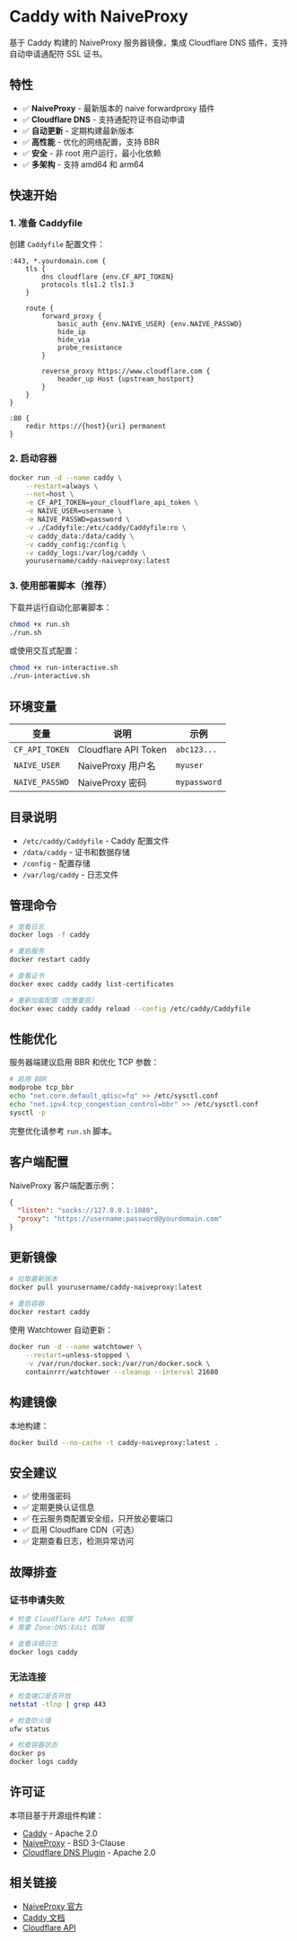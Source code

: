 # Caddy with NaiveProxy

基于 Caddy 构建的 NaiveProxy 服务器镜像，集成 Cloudflare DNS 插件，支持自动申请通配符 SSL 证书。

## 特性

- ✅ **NaiveProxy** - 最新版本的 naive forwardproxy 插件
- ✅ **Cloudflare DNS** - 支持通配符证书自动申请
- ✅ **自动更新** - 定期构建最新版本
- ✅ **高性能** - 优化的网络配置，支持 BBR
- ✅ **安全** - 非 root 用户运行，最小化依赖
- ✅ **多架构** - 支持 amd64 和 arm64

## 快速开始

### 1. 准备 Caddyfile

创建 `Caddyfile` 配置文件：

```caddyfile
:443, *.yourdomain.com {
    tls {
        dns cloudflare {env.CF_API_TOKEN}
        protocols tls1.2 tls1.3
    }

    route {
        forward_proxy {
            basic_auth {env.NAIVE_USER} {env.NAIVE_PASSWD}
            hide_ip
            hide_via
            probe_resistance
        }
        
        reverse_proxy https://www.cloudflare.com {
            header_up Host {upstream_hostport}
        }
    }
}

:80 {
    redir https://{host}{uri} permanent
}
```

### 2. 启动容器

```bash
docker run -d --name caddy \
    --restart=always \
    --net=host \
    -e CF_API_TOKEN=your_cloudflare_api_token \
    -e NAIVE_USER=username \
    -e NAIVE_PASSWD=password \
    -v ./Caddyfile:/etc/caddy/Caddyfile:ro \
    -v caddy_data:/data/caddy \
    -v caddy_config:/config \
    -v caddy_logs:/var/log/caddy \
    yourusername/caddy-naiveproxy:latest
```

### 3. 使用部署脚本（推荐）

下载并运行自动化部署脚本：

```bash
chmod +x run.sh
./run.sh
```

或使用交互式配置：

```bash
chmod +x run-interactive.sh
./run-interactive.sh
```

## 环境变量

| 变量 | 说明 | 示例 |
|------|------|------|
| `CF_API_TOKEN` | Cloudflare API Token | `abc123...` |
| `NAIVE_USER` | NaiveProxy 用户名 | `myuser` |
| `NAIVE_PASSWD` | NaiveProxy 密码 | `mypassword` |

## 目录说明

- `/etc/caddy/Caddyfile` - Caddy 配置文件
- `/data/caddy` - 证书和数据存储
- `/config` - 配置存储
- `/var/log/caddy` - 日志文件

## 管理命令

```bash
# 查看日志
docker logs -f caddy

# 重启服务
docker restart caddy

# 查看证书
docker exec caddy caddy list-certificates

# 重新加载配置（优雅重启）
docker exec caddy caddy reload --config /etc/caddy/Caddyfile
```

## 性能优化

服务器端建议启用 BBR 和优化 TCP 参数：

```bash
# 启用 BBR
modprobe tcp_bbr
echo "net.core.default_qdisc=fq" >> /etc/sysctl.conf
echo "net.ipv4.tcp_congestion_control=bbr" >> /etc/sysctl.conf
sysctl -p
```

完整优化请参考 `run.sh` 脚本。

## 客户端配置

NaiveProxy 客户端配置示例：

```json
{
  "listen": "socks://127.0.0.1:1080",
  "proxy": "https://username:password@yourdomain.com"
}
```

## 更新镜像

```bash
# 拉取最新版本
docker pull yourusername/caddy-naiveproxy:latest

# 重启容器
docker restart caddy
```

使用 Watchtower 自动更新：

```bash
docker run -d --name watchtower \
    --restart=unless-stopped \
    -v /var/run/docker.sock:/var/run/docker.sock \
    containrrr/watchtower --cleanup --interval 21600
```

## 构建镜像

本地构建：

```bash
docker build --no-cache -t caddy-naiveproxy:latest .
```

## 安全建议

- ✅ 使用强密码
- ✅ 定期更换认证信息
- ✅ 在云服务商配置安全组，只开放必要端口
- ✅ 启用 Cloudflare CDN（可选）
- ✅ 定期查看日志，检测异常访问

## 故障排查

### 证书申请失败

```bash
# 检查 Cloudflare API Token 权限
# 需要 Zone:DNS:Edit 权限

# 查看详细日志
docker logs caddy
```

### 无法连接

```bash
# 检查端口是否开放
netstat -tlnp | grep 443

# 检查防火墙
ufw status

# 检查容器状态
docker ps
docker logs caddy
```

## 许可证

本项目基于开源组件构建：
- [Caddy](https://github.com/caddyserver/caddy) - Apache 2.0
- [NaiveProxy](https://github.com/klzgrad/forwardproxy) - BSD 3-Clause
- [Cloudflare DNS Plugin](https://github.com/caddy-dns/cloudflare) - Apache 2.0

## 相关链接

- [NaiveProxy 官方](https://github.com/klzgrad/naiveproxy)
- [Caddy 文档](https://caddyserver.com/docs/)
- [Cloudflare API](https://developers.cloudflare.com/api/)
